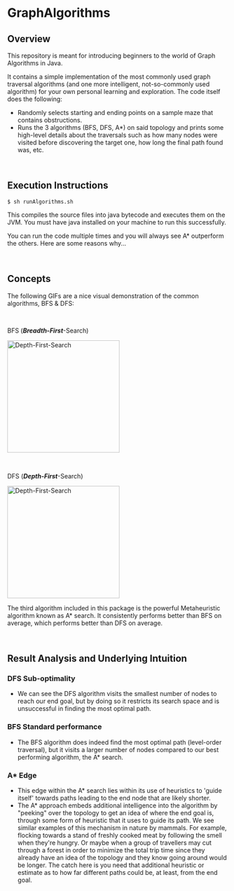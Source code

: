 # GraphAlgorithms

## Overview
This repository is meant for introducing beginners to the world of Graph Algorithms in Java.

It contains a simple implementation of the most commonly used graph traversal algorithms (and one more intelligent, not-so-commonly used algorithm) for your own personal learning and exploration. The code itself does the following:
- Randomly selects starting and ending points on a sample maze that contains obstructions.
- Runs the 3 algorithms (BFS, DFS, A*) on said topology and prints some high-level details about the traversals such as how many nodes were visited before discovering the target one, how long the final path found was, etc. 

<br/>

## Execution Instructions

```$ sh runAlgorithms.sh```

This compiles the source files into java bytecode and executes them on the JVM. You must have java installed on your machine to run this successfully.

You can run the code multiple times and you will always see A* outperform the others. Here are some reasons why...

<br/>

## Concepts 

The following GIFs are a nice visual demonstration of the common algorithms, BFS & DFS:

<br/>

BFS (***Breadth-First***-Search)

<a title="BFS" href="https://www.uniquesoftwaredev.com/wp-content/uploads/2019/12/bfs.gif"> <img width="256" alt="Depth-First-Search" src="https://www.uniquesoftwaredev.com/wp-content/uploads/2019/12/bfs.gif"></a>

<br/>

DFS (***Depth-First***-Search)

<a title="Mre, CC BY-SA 3.0 &lt;https://creativecommons.org/licenses/by-sa/3.0&gt;, via Wikimedia Commons" href="https://commons.wikimedia.org/wiki/File:Depth-First-Search.gif"><img width="256" alt="Depth-First-Search" src="https://upload.wikimedia.org/wikipedia/commons/7/7f/Depth-First-Search.gif"></a>

The third algorithm included in this package is the powerful Metaheuristic algorithm known as A* search. It consistently performs better than BFS on average, which performs better than DFS on average.

<br/>

## Result Analysis and Underlying Intuition

### DFS Sub-optimality
- We can see the DFS algorithm visits the smallest number of nodes to reach our end goal, but by doing so it restricts its search space and is unsuccessful in finding the most optimal path.

### BFS Standard performance
- The BFS algorithm does indeed find the most optimal path (level-order traversal), but it visits a larger number of nodes compared to our best performing algorithm, the A* search. 

### A* Edge
- This edge within the A* search lies within its use of heuristics to 'guide itself' towards paths leading to the end node that are likely shorter.
- The A* approach embeds additional intelligence into the algorithm by "peeking" over the topology to get an idea of where the end goal is, through some form of heuristic that it uses to guide its path. We see similar examples of this mechanism in nature by mammals. For example, flocking towards a stand of freshly cooked meat by following the smell when they're hungry. Or maybe when a group of travellers may cut through a forest in order to minimize the total trip time since they already have an idea of the topology and they know going around would be longer. The catch here is you need that additional heuristic or estimate as to how far different paths could be, at least, from the end goal.
